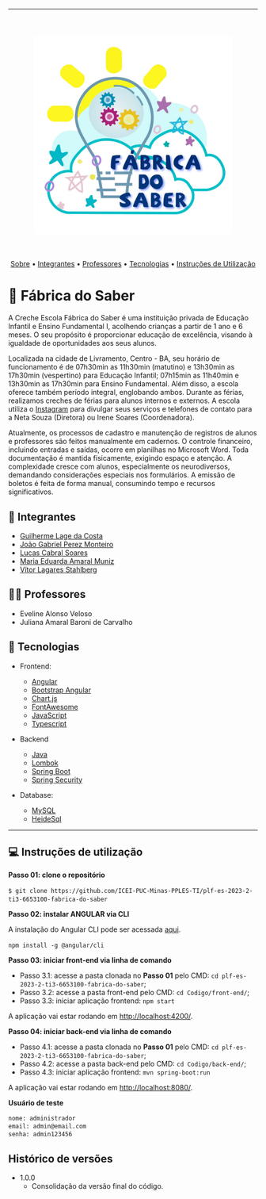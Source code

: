 <hr>
<br>
<h3 align="center">
<img width="400px" src="logo-fabrica-do-saber.jpg">
</h3>
<br>
<p align="center">
 <a href="#-sKanboo">Sobre</a> •
 <a href="#-integrantes">Integrantes</a> • 
 <a href="#-professor">Professores</a> • 
 <a href="#-tecnologias">Tecnologias</a> • 
 <a href="#-instruções-de-utilização">Instruções de Utilização</a>  
</p>

# 📝 Fábrica do Saber

A Creche Escola Fábrica do Saber é uma instituição privada de Educação Infantil e Ensino Fundamental I, acolhendo
crianças a partir de 1 ano e 6 meses. O seu propósito é proporcionar educação de excelência, visando à igualdade de
oportunidades aos seus alunos.

Localizada na cidade de Livramento, Centro - BA, seu horário de funcionamento é de 07h30min as 11h30min (matutino) e
13h30min as 17h30min (vespertino) para Educação Infantil; 07h15min as 11h40min e 13h30min as 17h30min para Ensino
Fundamental. Além disso, a escola oferece também período integral, englobando ambos. Durante as férias, realizamos
creches de férias para alunos internos e externos. A escola utiliza
o [Instagram](https://www.instagram.com/escolafabricadosaber/) para divulgar seus serviços e telefones de contato para a
Neta Souza (Diretora) ou Irene Soares (Coordenadora).

Atualmente, os processos de cadastro e manutenção de registros de alunos e professores são feitos manualmente em
cadernos. O controle financeiro, incluindo entradas e saídas, ocorre em planilhas no Microsoft Word. Toda documentação é
mantida fisicamente, exigindo espaço e atenção. A complexidade cresce com alunos, especialmente os neurodiversos,
demandando considerações especiais nos formulários. A emissão de boletos é feita de forma manual, consumindo tempo e
recursos significativos.

## 🤜 Integrantes

- [Guilherme Lage da Costa](https://github.com/guilhermelcosta)
- [João Gabriel Perez Monteiro](https://github.com/JoaoGperez)
- [Lucas Cabral Soares](https://github.com/lcsoares2022)
- [Maria Eduarda Amaral Muniz](https://github.com/duda-amaral)
- [Vítor Lagares Stahlberg](https://github.com/VitorLS0)

## 👨‍💻 Professores

- Eveline Alonso Veloso
- Juliana Amaral Baroni de Carvalho

## 🚀 Tecnologias

- Frontend:

    - [Angular](https://angular.io/)
    - [Bootstrap Angular](https://ng-bootstrap.github.io/#/home)
    - [Chart.js](https://www.chartjs.org/)
    - [FontAwesome](https://fontawesome.com/)
    - [JavaScript](https://www.javascript.com/)
    - [Typescript](https://www.typescriptlang.org/)

- Backend

    - [Java](https://www.java.com/pt-BR/)
    - [Lombok](https://projectlombok.org/)
    - [Spring Boot](https://spring.io/projects/spring-boot)
    - [Spring Security](https://spring.io/projects/spring-security)

- Database:

    - [MySQL](https://www.mysql.com/)
    - [HeideSql](https://www.heidisql.com/)

---

## 💻 Instruções de utilização

**Passo 01: clone o repositório**

`$ git clone https://github.com/ICEI-PUC-Minas-PPLES-TI/plf-es-2023-2-ti3-6653100-fabrica-do-saber`

**Passo 02: instalar ANGULAR via CLI**

A instalação do Angular CLI pode ser acessada [aqui](https://angular.io/cli).

`npm install -g @angular/cli`

**Passo 03: iniciar front-end via linha de comando**

- Passo 3.1: acesse a pasta clonada no **Passo 01** pelo CMD: `cd plf-es-2023-2-ti3-6653100-fabrica-do-saber`;
- Passo 3.2: acesse a pasta front-end pelo CMD: `cd Codigo/front-end/`;
- Passo 3.3: iniciar aplicação frontend: `npm start`

A aplicação vai estar rodando em <http://localhost:4200/>.

**Passo 04: iniciar back-end via linha de comando**

- Passo 4.1: acesse a pasta clonada no **Passo 01** pelo CMD: `cd plf-es-2023-2-ti3-6653100-fabrica-do-saber`;
- Passo 4.2: acesse a pasta back-end pelo CMD: `cd Codigo/back-end/`;
- Passo 4.3: iniciar aplicação frontend: `mvn spring-boot:run`

A aplicação vai estar rodando em <http://localhost:8080/>.

**Usuário de teste**

```
nome: administrador
email: admin@email.com
senha: admin123456
```

## Histórico de versões

- 1.0.0
    - Consolidação da versão final do código.
